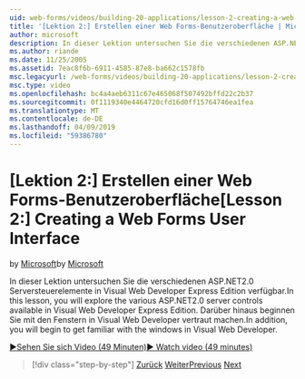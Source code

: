 ```yaml
---
uid: web-forms/videos/building-20-applications/lesson-2-creating-a-web-forms-user-interface
title: '[Lektion 2:] Erstellen einer Web Forms-Benutzeroberfläche | Microsoft-Dokumentation'
author: microsoft
description: In dieser Lektion untersuchen Sie die verschiedenen ASP.NET&#160;2.0-Steuerelemente in Visual Web Developer Express Edition verfügbar. Darüber hinaus werden Sie beginnen...
ms.author: riande
ms.date: 11/25/2005
ms.assetid: 7eac8f6b-6911-4585-87e8-ba662c1578fb
msc.legacyurl: /web-forms/videos/building-20-applications/lesson-2-creating-a-web-forms-user-interface
msc.type: video
ms.openlocfilehash: bc4a4aeb6311c67e465068f507492bffd22c2b37
ms.sourcegitcommit: 0f1119340e4464720cfd16d0ff15764746ea1fea
ms.translationtype: MT
ms.contentlocale: de-DE
ms.lasthandoff: 04/09/2019
ms.locfileid: "59386780"
---
```

# <a name="lesson-2-creating-a-web-forms-user-interface"></a><span data-ttu-id="1cb50-104">[Lektion 2:] Erstellen einer Web Forms-Benutzeroberfläche</span><span class="sxs-lookup"><span data-stu-id="1cb50-104">[Lesson 2:] Creating a Web Forms User Interface</span></span>

<span data-ttu-id="1cb50-105">by [Microsoft](https://github.com/microsoft)</span><span class="sxs-lookup"><span data-stu-id="1cb50-105">by [Microsoft](https://github.com/microsoft)</span></span>

<span data-ttu-id="1cb50-106">In dieser Lektion untersuchen Sie die verschiedenen ASP.NET2.0 Serversteuerelemente in Visual Web Developer Express Edition verfügbar.</span><span class="sxs-lookup"><span data-stu-id="1cb50-106">In this lesson, you will explore the various ASP.NET2.0 server controls available in Visual Web Developer Express Edition.</span></span> <span data-ttu-id="1cb50-107">Darüber hinaus beginnen Sie mit den Fenstern in Visual Web Developer vertraut machen.</span><span class="sxs-lookup"><span data-stu-id="1cb50-107">In addition, you will begin to get familiar with the windows in Visual Web Developer.</span></span>

[<span data-ttu-id="1cb50-108">&#9654;Sehen Sie sich Video (49 Minuten)</span><span class="sxs-lookup"><span data-stu-id="1cb50-108">&#9654; Watch video (49 minutes)</span></span>](https://channel9.msdn.com/Blogs/ASP-NET-Site-Videos/lesson-2-creating-a-web-forms-user-interface)

> [!div class="step-by-step"]
> <span data-ttu-id="1cb50-109">[Zurück](lesson-1-getting-started-with-visual-web-developer-express.md)
> [Weiter](lesson-3-understanding-more-about-events-and-postback.md)</span><span class="sxs-lookup"><span data-stu-id="1cb50-109">[Previous](lesson-1-getting-started-with-visual-web-developer-express.md)
[Next](lesson-3-understanding-more-about-events-and-postback.md)</span></span>
